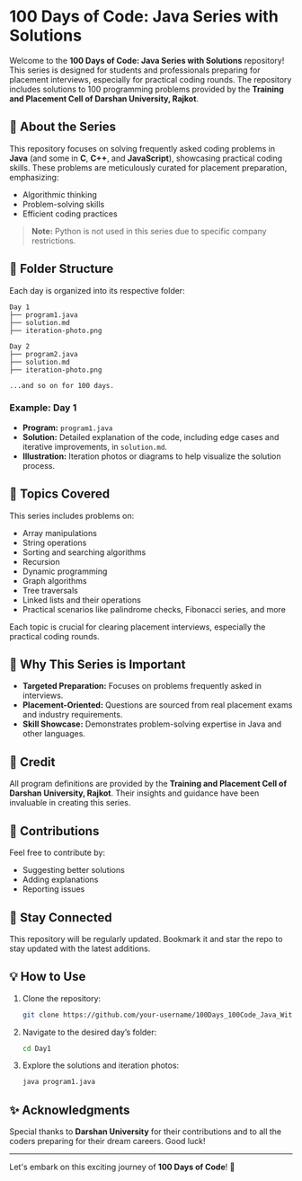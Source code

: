 # 100 Days of Code: Java Series with Solutions

Welcome to the **100 Days of Code: Java Series with Solutions** repository! This series is designed for students and professionals preparing for placement interviews, especially for practical coding rounds. The repository includes solutions to 100 programming problems provided by the **Training and Placement Cell of Darshan University, Rajkot**.

## 🚀 About the Series
This repository focuses on solving frequently asked coding problems in **Java** (and some in **C**, **C++**, and **JavaScript**), showcasing practical coding skills. These problems are meticulously curated for placement preparation, emphasizing:

- Algorithmic thinking
- Problem-solving skills
- Efficient coding practices

> **Note:** Python is not used in this series due to specific company restrictions.

## 📁 Folder Structure
Each day is organized into its respective folder:

```
Day 1
├── program1.java
├── solution.md
├── iteration-photo.png

Day 2
├── program2.java
├── solution.md
├── iteration-photo.png

...and so on for 100 days.
```

### Example: Day 1
- **Program:** `program1.java`
- **Solution:** Detailed explanation of the code, including edge cases and iterative improvements, in `solution.md`.
- **Illustration:** Iteration photos or diagrams to help visualize the solution process.

## 📝 Topics Covered
This series includes problems on:
- Array manipulations
- String operations
- Sorting and searching algorithms
- Recursion
- Dynamic programming
- Graph algorithms
- Tree traversals
- Linked lists and their operations
- Practical scenarios like palindrome checks, Fibonacci series, and more

Each topic is crucial for clearing placement interviews, especially the practical coding rounds.

## 🎯 Why This Series is Important
- **Targeted Preparation:** Focuses on problems frequently asked in interviews.
- **Placement-Oriented:** Questions are sourced from real placement exams and industry requirements.
- **Skill Showcase:** Demonstrates problem-solving expertise in Java and other languages.

## 🔗 Credit
All program definitions are provided by the **Training and Placement Cell of Darshan University, Rajkot**. Their insights and guidance have been invaluable in creating this series.

## 🤝 Contributions
Feel free to contribute by:
- Suggesting better solutions
- Adding explanations
- Reporting issues

## 📢 Stay Connected
This repository will be regularly updated. Bookmark it and star the repo to stay updated with the latest additions.

## 💡 How to Use
1. Clone the repository:
   ```bash
   git clone https://github.com/your-username/100Days_100Code_Java_With_Solution.git
   ```
2. Navigate to the desired day’s folder:
   ```bash
   cd Day1
   ```
3. Explore the solutions and iteration photos:
   ```bash
   java program1.java
   ```

## ✨ Acknowledgments
Special thanks to **Darshan University** for their contributions and to all the coders preparing for their dream careers. Good luck!

---
Let's embark on this exciting journey of **100 Days of Code**! 🚀

